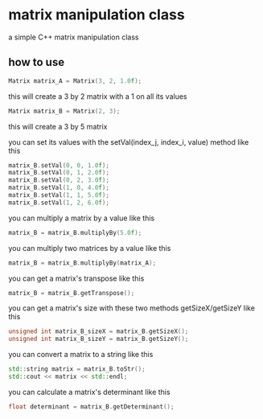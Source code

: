 # matrix manipulation class
a simple C++ matrix manipulation class

## how to use
```c++
Matrix matrix_A = Matrix(3, 2, 1.0f);
```
this will create a 3 by 2 matrix with a 1 on all its values

```c++
Matrix matrix_B = Matrix(2, 3);
```
this will create a 3 by 5 matrix

you can set its values with the setVal(index_j, index_i, value) method like this
```c++
matrix_B.setVal(0, 0, 1.0f);
matrix_B.setVal(0, 1, 2.0f);
matrix_B.setVal(0, 2, 3.0f);
matrix_B.setVal(1, 0, 4.0f);
matrix_B.setVal(1, 1, 5.0f);
matrix_B.setVal(1, 2, 6.0f);
```

you can multiply a matrix by a value like this
```c++
matrix_B = matrix_B.multiplyBy(5.0f);
```

you can multiply two matrices by a value like this
```c++
matrix_B = matrix_B.multiplyBy(matrix_A);
```

you can get a matrix's transpose like this
```c++
matrix_B = matrix_B.getTranspose();
```

you can get a matrix's size with these two methods getSizeX/getSizeY like this
```c++
unsigned int matrix_B_sizeX = matrix_B.getSizeX();
unsigned int matrix_B_sizeY = matrix_B.getSizeY();
```

you can convert a matrix to a string like this
```c++
std::string matrix = matrix_B.toStr();
std::cout << matrix << std::endl;
```

you can calculate a matrix's determinant like this
```c++
float determinant = matrix_B.getDeterminant();
```
